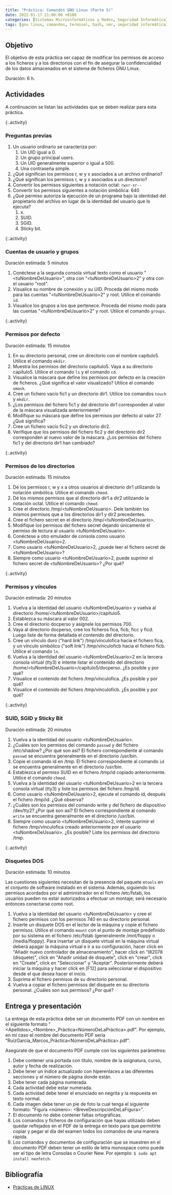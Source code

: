 ```yaml
---
title: "Práctica: Comandos GNU Linux (Parte 5)"
date: 2022-01-17 21:00:00 +0100
categories: [Sistemas Microinformáticos y Redes, Seguridad Informática]
tags: [gnu linux, comandos, terminal, bash, smr, seguridad informática]
---
```


## Objetivo

El objetivo de esta práctica ser capaz de modificar los permisos de acceso a los ficheros y a los directorios con el fin de asegurar la confidencialidad de los datos almacenados en el sistema de ficheros GNU Linux.

Duración: 6 h.

## Actividades

A continuación se listan las actividades que se deben realizar para esta práctica.

{:.activity}
### Preguntas previas

1. Un usuario ordinario se caracteriza por:
    1. Un UID igual a 0.
    1. Un grupo principal users.
    1. Un UID generalmente superior o igual a 500.
    1. Una contraseña simple.
2. ¿Qué significan los permisos r, w y x asociados a un archivo ordinario?
3. ¿Qué significan los permisos r, w y x asociados a un directorio?
4. Convertir los permisos siguientes a notación octal: `rwxr-xr--`
5. Convertir los permisos siguientes a notación simbólica: 640
6. ¿Qué permiso autoriza la ejecución de un programa bajo la identidad del propietario del archivo en lugar de la identidad del usuario que lo ejecuta?
    1. x.
    1. SUID.
    1. SGID.
    1. Sticky bit.

{:.activity}
### Cuentas de usuario y grupos

Duración estimada: 5 minutos

1. Conéctese a la segunda consola virtual texto como el usuario "\<tuNombreDeUsuario\>", otra con “\<tuNombreDeUsuario\>2” y otra con el usuario "root".
2. Visualice su nombre de conexión y su UID. Proceda del mismo modo para las cuentas "\<tuNombreDeUsuario\>2" y root. Utilice el comando `id`.
3. Visualice los grupos a los que pertenece. Proceda del mismo modo para las cuentas "\<tuNombreDeUsuario\>2" y root. Utilice el comando `groups`.

{:.activity}
### Permisos por defecto

Duración estimada: 15 minutos

1. En su directorio personal, cree un directorio con el nombre capítulo5. Utilice el comando `mkdir`.
2. Muestra los permisos del directorio capítulo5. Vaya a su directorio capítulo5. Utilice el comando `ls` y el comando `cd`.
3. Visualice la máscara que define los permisos por defecto en la creación de ficheros. ¿Qué significa el valor visualizado? Utilice el comando `umask`.
4. Cree un fichero vacío fic1 y un directorio dir1. Utilice los comandos `touch` y `mkdir`.
5. ¿Los permisos del fichero fic1 y del directorio dir1 corresponden al valor de la máscara visualizada anteriormente?
6. Modifique su máscara que define los permisos por defecto al valor 27. ¿Qué significa?
7. Cree un fichero vacío fic2 y un directorio dir2.
8. Verifique que los permisos del fichero fic2 y del directorio dir2 corresponden al nuevo valor de la máscara. ¿Los permisos del fichero fic1 y del directorio dir1 han cambiado?

{:.activity}
### Permisos de los directorios

Duración estimada: 15 minutos

1. Dé los permisos r, w y x a otros usuarios al directorio dir1 utilizando la notación simbólica. Utilice el comando `chmod`.
2. Dé los mismos permisos que al directorio dir1 a dir2 utilizando la notación octal. Utilice el comando `chmod`.
3. Cree el directorio /tmp/\<tuNombreDeUsuario\>. Dele también los mismos permisos que a los directorios dir1 y dir2 precedentes.
4. Cree el fichero secret en el directorio /tmp/\<tuNombreDeUsuario\>.
5. Modifique los permisos del fichero secret dejando únicamente el permiso de lectura al usuario \<tuNombreDeUsuario\>.
6. Conéctese a otro emulador de consola como usuario \<tuNombreDeUsuario\>2.
7. Como usuario \<tuNombreDeUsuario\>2, ¿puede leer el fichero secret de \<tuNombreDeUsuario\>?
8. Siempre como usuario \<tuNombreDeUsuario\>2, puede suprimir el fichero secret de \<tuNombreDeUsuario\>? ¿Por qué?

{:.activity}
### Permisos y vínculos

Duración estimada: 20 minutos

1. Vuelva a la identidad del usuario \<tuNombreDeUsuario\> y vuelva al directorio /home/\<tuNombreDeUsuario\>/capítulo5.
2. Establezca su máscara al valor 002.
3. Cree el directorio docperso y asígnele los permisos 700.
4. Vaya al directorio docperso, cree los ficheros fica, ficb, ficc y ficd. Luego liste de forma detallada el contenido del directorio.
5. Cree un vínculo duro ("hard link") /tmp/vínculofica hacia el fichero fica, y un vínculo simbólico ("soft link") /tmp/vínculoficb hacia el fichero ficb. Utilice el comando `ln`.
6. Vuelva a la identidad del usuario \<tuNombreDeUsuario\>2 en la tercera consola virtual (tty3) e intente listar el contenido del directorio /home/\<tuNombreDeUsuario\>/capítulo5/docperso. ¿Es posible y por qué?
7. Visualice el contenido del fichero /tmp/vínculofica. ¿Es posible y por qué?
8. Visualice el contenido del fichero /tmp/vínculoficb. ¿Es posible y por qué?

{:.activity}
### SUID, SGID y Sticky Bit

Duración estimada: 20 minutos

1. Vuelva a la identidad del usuario \<tuNombreDeUsuario\>.
2. ¿Cuáles son los permisos del comando `passwd` y del fichero /etc/shadow? ¿Por qué son así? El fichero correspondiente al comando `passwd` se encuentra generalmente en el directorio /usr/bin.
3. Copie el comando id en /tmp. El fichero correspondiente al comando `id` se encuentra generalmente en el directorio /usr/bin.
4. Establezca el permiso SUID en el fichero /tmp/id copiado anteriormente. Utilice el comando `chmod`.
5. Vuelva a la identidad del usuario \<tuNombreDeUsuario\>2 en la tercera consola virtual (tty3) y liste los permisos del fichero /tmp/id.
6. Como usuario \<tuNombreDeUsuario\>2, ejecute el comando id, después el fichero /tmp/id. ¿Qué observa?
7. ¿Cuáles son los permisos del comando write y del fichero de dispositivo /dev/tty2? ¿Por qué son así? El fichero correspondiente al comando `write` se encuentra generalmente en el directorio /usr/bin.
8. Siempre como usuario \<tuNombreDeUsuario\>2, intente suprimir el fichero /tmp/vínculofica creado anteriormente por el usuario \<tuNombreDeUsuario\>. ¿Es posible? Liste los permisos del directorio /tmp.

{:.activity}
### Disquetes DOS

Duración estimada: 10 minutos

Las cuestiones siguientes necesitan de la presencia del paquete `mtools` en el conjunto de software instalado en el sistema. Además, siguiendo los permisos acordados por el administrador en el fichero /etc/fstab, los usuarios pueden no estar autorizados a efectuar un montaje; será necesario entonces conectarse como root.

1. Vuelva a la identidad del usuario \<tuNombreDeUsuario\> y cree el fichero permisos con los permisos 740 en su directorio personal.
2. Inserte un disquete DOS en el lector de la máquina y copie el fichero permisos. Utilice el comando `mount` con el punto de montaje predefinido por su sistema en el fichero /etc/fstab (generalmente /mnt/floppy o /media/floppy). Para insertar un disquete virtual en la máquina virtual deberá apagar la máquina virtual e ir a su configuración, hacer click en "Añadir nuevo controlador de almacenamiento", hacer click en "I82078 (disquete)", click en "Añadir unidad de disquete", click en "crear", click en "Create", click en "Seleccionar" y "Aceptar". Posteriormente deberá iniciar la máquina y hacer click en [F12] para seleccionar el dispositivo desde el que desea hacer el inicio.
3. Suprima el fichero permisos de su directorio personal.
4. Vuelva a copiar el fichero permisos del disquete en su directorio personal. ¿Cuáles son sus permisos? ¿Por qué?

## Entrega y presentación

La entrega de esta práctica debe ser un documento PDF con un nombre en el siguiente formato "\<Apellidos\>_\<Nombre\>_Práctica\<NúmeroDeLaPráctica\>.pdf". Por ejemplo, en mi caso el nombre del documento PDF sería "RuizGarcía_Marcos_Práctica\<NúmeroDeLaPráctica\>.pdf".

Asegúrate de que el documento PDF cumple con los siguientes parámetros:

1. Debe contener una portada con título, nombre de la asignatura, curso, autor y fecha de realización.
2. Debe tener un índice actualizado con hiperenlaces a las diferentes secciones y el número de página donde están.
3. Debe tener cada página numerada.
4. Cada actividad debe estar numerada. 
5. Cada actividad debe tener el enunciado en negrita y la respuesta en texto normal.
6. Cada imagen debe tener un pie de foto la cual tenga el siguiente formato: "Figura \<número\>: \<BreveDescripciónDeLaFigura\>".
7. El documento no debe contener faltas ortográficas.
8. Los comandos y ficheros de configuración que hayas utilizado deben quedar reflejados en el PDF de la entrega en texto para que permitirte copiar y pegar el día del examen todos los comandos de una manera rápida.
9. Los comandos y documentos de configuración que se muestren en el documento PDF deben tener un estilo de letra monospace como puede ser el tipo de letra Consolas o Courier New. Por ejemplo: `$ sudo apt install neofetch`.

## Bibliografía

- [Prácticas de LINUX](https://www.ediciones-eni.com/open/mediabook.aspx?idR=0a8c20d27a126debe5747e874c9710ed)

